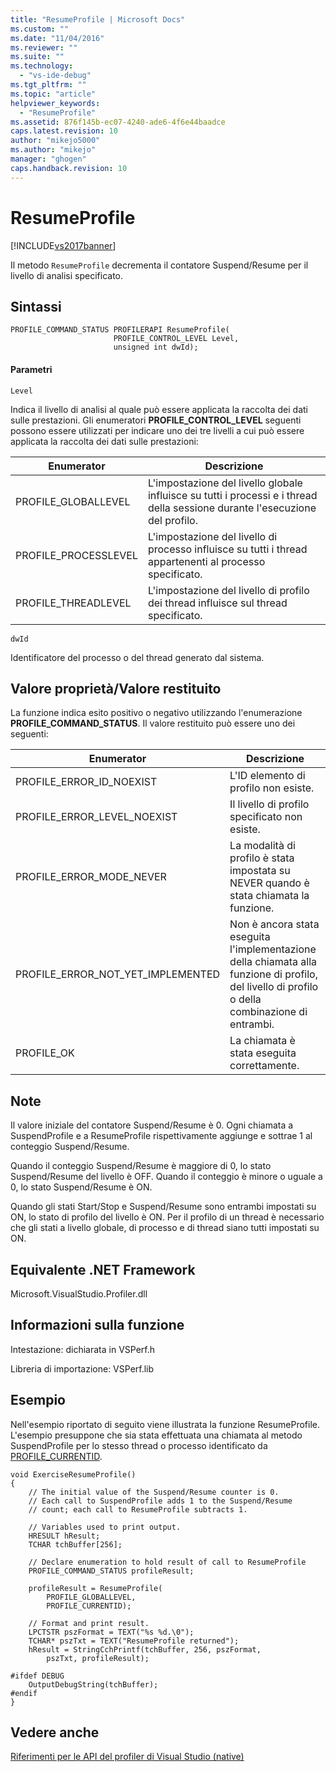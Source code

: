 ```yaml
---
title: "ResumeProfile | Microsoft Docs"
ms.custom: ""
ms.date: "11/04/2016"
ms.reviewer: ""
ms.suite: ""
ms.technology: 
  - "vs-ide-debug"
ms.tgt_pltfrm: ""
ms.topic: "article"
helpviewer_keywords: 
  - "ResumeProfile"
ms.assetid: 876f145b-ec07-4240-ade6-4f6e44baadce
caps.latest.revision: 10
author: "mikejo5000"
ms.author: "mikejo"
manager: "ghogen"
caps.handback.revision: 10
---
```

# ResumeProfile
[!INCLUDE[vs2017banner](../code-quality/includes/vs2017banner.md)]

Il metodo `ResumeProfile` decrementa il contatore Suspend\/Resume per il livello di analisi specificato.  
  
## Sintassi  
  
```  
PROFILE_COMMAND_STATUS PROFILERAPI ResumeProfile(  
                       PROFILE_CONTROL_LEVEL Level,   
                       unsigned int dwId);  
```  
  
#### Parametri  
 `Level`  
  
 Indica il livello di analisi al quale può essere applicata la raccolta dei dati sulle prestazioni.  Gli enumeratori **PROFILE\_CONTROL\_LEVEL** seguenti possono essere utilizzati per indicare uno dei tre livelli a cui può essere applicata la raccolta dei dati sulle prestazioni:  
  
|Enumerator|Descrizione|  
|----------------|-----------------|  
|PROFILE\_GLOBALLEVEL|L'impostazione del livello globale influisce su tutti i processi e i thread della sessione durante l'esecuzione del profilo.|  
|PROFILE\_PROCESSLEVEL|L'impostazione del livello di processo influisce su tutti i thread appartenenti al processo specificato.|  
|PROFILE\_THREADLEVEL|L'impostazione del livello di profilo dei thread influisce sul thread specificato.|  
  
 `dwId`  
  
 Identificatore del processo o del thread generato dal sistema.  
  
## Valore proprietà\/Valore restituito  
 La funzione indica esito positivo o negativo utilizzando l'enumerazione **PROFILE\_COMMAND\_STATUS**.  Il valore restituito può essere uno dei seguenti:  
  
|Enumerator|Descrizione|  
|----------------|-----------------|  
|PROFILE\_ERROR\_ID\_NOEXIST|L'ID elemento di profilo non esiste.|  
|PROFILE\_ERROR\_LEVEL\_NOEXIST|Il livello di profilo specificato non esiste.|  
|PROFILE\_ERROR\_MODE\_NEVER|La modalità di profilo è stata impostata su NEVER quando è stata chiamata la funzione.|  
|PROFILE\_ERROR\_NOT\_YET\_IMPLEMENTED|Non è ancora stata eseguita l'implementazione della chiamata alla funzione di profilo, del livello di profilo o della combinazione di entrambi.|  
|PROFILE\_OK|La chiamata è stata eseguita correttamente.|  
  
## Note  
 Il valore iniziale del contatore Suspend\/Resume è 0.  Ogni chiamata a SuspendProfile e a ResumeProfile rispettivamente aggiunge e sottrae 1 al conteggio Suspend\/Resume.  
  
 Quando il conteggio Suspend\/Resume è maggiore di 0, lo stato Suspend\/Resume del livello è OFF.  Quando il conteggio è minore o uguale a 0, lo stato Suspend\/Resume è ON.  
  
 Quando gli stati Start\/Stop e Suspend\/Resume sono entrambi impostati su ON, lo stato di profilo del livello è ON.  Per il profilo di un thread è necessario che gli stati a livello globale, di processo e di thread siano tutti impostati su ON.  
  
## Equivalente .NET Framework  
 Microsoft.VisualStudio.Profiler.dll  
  
## Informazioni sulla funzione  
 Intestazione: dichiarata in VSPerf.h  
  
 Libreria di importazione: VSPerf.lib  
  
## Esempio  
 Nell'esempio riportato di seguito viene illustrata la funzione ResumeProfile.  L'esempio presuppone che sia stata effettuata una chiamata al metodo SuspendProfile per lo stesso thread o processo identificato da [PROFILE\_CURRENTID](../profiling/profile-currentid.md).  
  
```  
void ExerciseResumeProfile()  
{  
    // The initial value of the Suspend/Resume counter is 0.   
    // Each call to SuspendProfile adds 1 to the Suspend/Resume   
    // count; each call to ResumeProfile subtracts 1.   
  
    // Variables used to print output.  
    HRESULT hResult;  
    TCHAR tchBuffer[256];  
  
    // Declare enumeration to hold result of call to ResumeProfile  
    PROFILE_COMMAND_STATUS profileResult;  
  
    profileResult = ResumeProfile(  
        PROFILE_GLOBALLEVEL,  
        PROFILE_CURRENTID);  
  
    // Format and print result.  
    LPCTSTR pszFormat = TEXT("%s %d.\0");  
    TCHAR* pszTxt = TEXT("ResumeProfile returned");  
    hResult = StringCchPrintf(tchBuffer, 256, pszFormat,   
        pszTxt, profileResult);  
  
#ifdef DEBUG  
    OutputDebugString(tchBuffer);  
#endif  
}  
```  
  
## Vedere anche  
 [Riferimenti per le API del profiler di Visual Studio \(native\)](../profiling/visual-studio-profiler-api-reference-native.md)